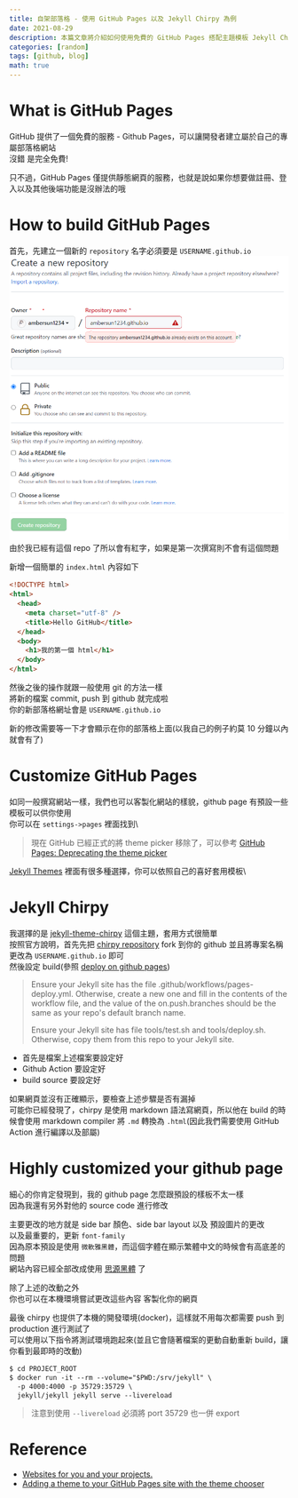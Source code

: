 ```yaml
---
title: 自架部落格 - 使用 GitHub Pages 以及 Jekyll Chirpy 為例
date: 2021-08-29
description: 本篇文章將介紹如何使用免費的 GitHub Pages 搭配主題模板 Jekyll Chirpy 來建立自己的第一個部落格！
categories: [random]
tags: [github, blog]
math: true
---
```


# What is GitHub Pages
GitHub 提供了一個免費的服務 - Github Pages，可以讓開發者建立屬於自己的專屬部落格網站\
沒錯 是完全免費!

只不過，GitHub Pages 僅提供靜態網頁的服務，也就是說如果你想要做註冊、登入以及其他後端功能是沒辦法的哦

# How to build GitHub Pages
首先，先建立一個新的 `repository` 名字必須要是 `USERNAME.github.io`\
![](/assets/img/posts/github-page1.png)\
由於我已經有這個 repo 了所以會有紅字，如果是第一次撰寫則不會有這個問題

新增一個簡單的 `index.html` 內容如下

```html
<!DOCTYPE html>
<html>
  <head>
    <meta charset="utf-8" />
    <title>Hello GitHub</title>
  </head>
  <body>
    <h1>我的第一個 html</h1>
  </body>
</html>
```

然後之後的操作就跟一般使用 git 的方法一樣\
將新的檔案 commit, push 到 github 就完成啦\
你的新部落格網址會是 `USERNAME.github.io`

新的修改需要等一下才會顯示在你的部落格上面(以我自己的例子約莫 10 分鐘以內就會有了)

# Customize GitHub Pages
如同一般撰寫網站一樣，我們也可以客製化網站的樣貌，github page 有預設一些模板可以供你使用\
你可以在 `settings->pages` 裡面找到\

> 現在 GitHub 已經正式的將 theme picker 移除了，可以參考 [GitHub Pages: Deprecating the theme picker](https://github.blog/changelog/2022-08-22-github-pages-deprecating-the-theme-picker/)

[Jekyll Themes](http://jekyllthemes.org/) 裡面有很多種選擇，你可以依照自己的喜好套用模板\

# Jekyll Chirpy
我選擇的是 [jekyll-theme-chirpy](http://jekyllthemes.org/themes/jekyll-theme-chirpy/) 這個主題，套用方式很簡單\
按照官方說明，首先先把 [chirpy repository](https://github.com/cotes2020/jekyll-theme-chirpy) fork 到你的 github 並且將專案名稱更改為 `USERNAME.github.io` 即可\
然後設定 build(參照 [deploy on github pages](https://github.com/cotes2020/jekyll-theme-chirpy#deploy-on-github-pages))

> Ensure your Jekyll site has the file .github/workflows/pages-deploy.yml. Otherwise, create a new one and fill in the contents of the workflow file, and the value of the on.push.branches should be the same as your repo's default branch name.
>
> Ensure your Jekyll site has file tools/test.sh and tools/deploy.sh. Otherwise, copy them from this repo to your Jekyll site.

- 首先是檔案上述檔案要設定好
- Github Action 要設定好
- build source 要設定好

如果網頁並沒有正確顯示，要檢查上述步驟是否有漏掉\
可能你已經發現了，chirpy 是使用 markdown 語法寫網頁，所以他在 build 的時候會使用 markdown compiler 將 `.md` 轉換為 `.html`(因此我們需要使用 GitHub Action 進行編譯以及部屬)

# Highly customized your github page
細心的你肯定發現到，我的 github page 怎麼跟預設的樣板不太一樣\
因為我還有另外對他的 source code 進行修改

主要更改的地方就是 side bar 顏色、side bar layout 以及 預設圖片的更改\
以及最重要的，更新 `font-family`\
因為原本預設是使用 `微軟雅黑體`，而這個字體在顯示繁體中文的時候會有高底差的問題\
網站內容已經全部改成使用 [思源黑體](https://fonts.google.com/specimen/Noto+Sans+TC?preview.text_type=custom) 了

除了上述的改動之外\
你也可以在本機環境嘗試更改這些內容 客製化你的網頁

最後 chirpy 也提供了本機的開發環境(docker)，這樣就不用每次都需要 push 到 production 進行測試了\
可以使用以下指令將測試環境跑起來(並且它會隨著檔案的更動自動重新 build，讓你看到最即時的改動)

```shell
$ cd PROJECT_ROOT
$ docker run -it --rm --volume="$PWD:/srv/jekyll" \
  -p 4000:4000 -p 35729:35729 \
  jekyll/jekyll jekyll serve --livereload
```

> 注意到使用 `--livereload` 必須將 port 35729 也一併 export

# Reference
- [Websites for you and your projects.](https://pages.github.com/)
- [Adding a theme to your GitHub Pages site with the theme chooser](https://docs.github.com/en/pages/getting-started-with-github-pages/adding-a-theme-to-your-github-pages-site-with-the-theme-chooser)
